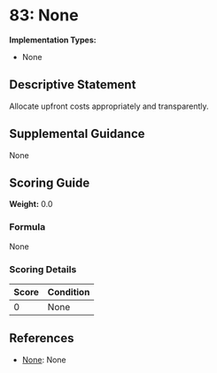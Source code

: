 # 83: None

**Implementation Types:**
- None

## Descriptive Statement

Allocate upfront costs appropriately and transparently.

## Supplemental Guidance

None

## Scoring Guide

**Weight:** 0.0

### Formula

None

### Scoring Details

| Score | Condition |
| ----- | --------- |
| 0 | None |

## References

- [None](None): None

